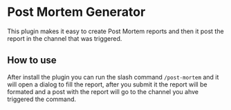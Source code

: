 # Post Mortem Generator

This plugin makes it easy to create Post Mortem reports and then it post the report in the channel that was triggered.


## How to use

After install the plugin you can run the slash command `/post-mortem` and it will open a dialog to fill the report, after you submit it the report will be formated and a post with the report will go to the channel you ahve triggered the command.